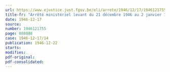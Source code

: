 ```yaml
---
url: https://www.ejustice.just.fgov.be/eli/arrete/1946/12/17/1946121755/justel
title-fr: "Arrêté ministériel levant du 21 décembre 1946 au 2 janvier 1947 les dispositions de l'article 3 de l'arrêté du 2 juillet 1946"
date: 1946-12-17
source:
number: 1946121755
page: 888888
case: 1946-12-17/14
publication: 1946-12-22
starts:
modifies:
pdf-original:
pdf-consolidated:
---
```


